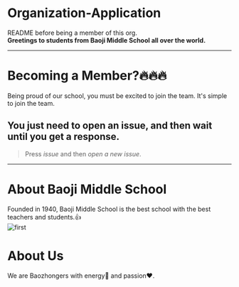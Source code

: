 # Organization-Application
README before being a member of this org.  
**Greetings to students from Baoji Middle School all over the world.**  

---

# Becoming a Member?🔥🔥🔥
Being proud of our school, you must be excited to join the team. It's simple to join the team.  
## You just need to **open an issue**, and then wait until you get a response.  
> Press *issue* and then *open a new issue*.  

---

# About Baoji Middle School
Founded in 1940, Baoji Middle School is the best school with the best teachers and students.👍  
![first](https://cdn-portal-img.30edu.com.cn/5a8e8097-182d-44d1-bac6-6e01dd84b6fe/20181025/FhzBmc5S5Y-ktp3Ok381hlnKvyI-.jpg)

# About Us
We are Baozhongers with energy💪 and passion❤.
